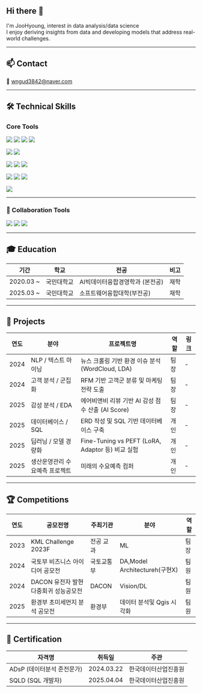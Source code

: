 ## Hi there 👋

I'm JooHyoung, interest in data analysis/data science  
I enjoy deriving insights from data and developing models that address real-world challenges.

---

## 📫 Contact

📧 wngud3842@naver.com

---



## 🛠 Technical Skills


###  Core Tools

<img src="https://img.shields.io/badge/Python-3776AB?style=for-the-badge&logo=python&logoColor=white"/> <img src="https://img.shields.io/badge/Jupyter-F37626?style=for-the-badge&logo=Jupyter&logoColor=white"/> <img src="https://img.shields.io/badge/Google_Colab-F9AB00?style=for-the-badge&logo=googlecolab&logoColor=white"/> <img src="https://img.shields.io/badge/Visual_Studio-5C2D91?style=for-the-badge&logo=visualstudio&logoColor=white"/>

<img src="https://img.shields.io/badge/Pandas-150458?style=for-the-badge&logo=pandas&logoColor=white"/> <img src="https://img.shields.io/badge/Numpy-013243?style=for-the-badge&logo=numpy&logoColor=white"/>

 <img src="https://img.shields.io/badge/Matplotlib-11557C?style=for-the-badge&logo=matplotlib&logoColor=white"/> <img src="https://img.shields.io/badge/Seaborn-3776AB?style=for-the-badge&logo=python&logoColor=white"/> <img src="https://img.shields.io/badge/QGIS-589632?style=for-the-badge&logo=qgis&logoColor=white"/>

<img src="https://img.shields.io/badge/Scikit--learn-F7931E?style=for-the-badge&logo=scikit-learn&logoColor=white"/> <img src="https://img.shields.io/badge/PyTorch-EE4C2C?style=for-the-badge&logo=pytorch&logoColor=white"/> <img src="https://img.shields.io/badge/TensorFlow-FF6F00?style=for-the-badge&logo=TensorFlow&logoColor=white"/>

<img src="https://img.shields.io/badge/MySQL-4479A1?style=for-the-badge&logo=mysql&logoColor=white"/>

---
### 🤝 Collaboration Tools

<img src="https://img.shields.io/badge/GitHub-181717?style=flat-square&logo=GitHub&logoColor=white"/> <img src="https://img.shields.io/badge/Notion-000000?style=flat-square&logo=Notion&logoColor=white"/> <img src="https://img.shields.io/badge/Slack-4A154B?style=flat-square&logo=Slack&logoColor=white"/>

---


## 🎓 Education

| 기간              | 학교         | 전공                          | 비고       |
|-------------------|--------------|-------------------------------|------------|
| 2020.03 ~  | 국민대학교   | AI빅데이터융합경영학과 (본전공) | 재학   |
| 2025.03 ~  | 국민대학교   | 소프트웨어융합대학(부전공) | 재학  |

---

## 📂 Projects

| 연도 | 분야             | 프로젝트명                                                  | 역할        | 링크 |
|------|------------------|-------------------------------------------------------------|-------------|------|
| 2024 | NLP / 텍스트 마이닝 | 뉴스 크롤링 기반 환경 이슈 분석 (WordCloud, LDA)           | 팀장       |  -    |
| 2024 | 고객 분석 / 군집화 | RFM 기반 고객군 분류 및 마케팅 전략 도출                   | 팀장        |  -    |
| 2025 | 감성 분석 / EDA   | 에어비앤비 리뷰 기반 AI 감성 점수 산출 (AI Score)         | 팀장        |  -    |
| 2025 | 데이터베이스 / SQL | ERD 작성 및 SQL 기반 데이터베이스 구축                     | 개인        |  -    |
| 2025 | 딥러닝 / 모델 경량화 | Fine-Tuning vs PEFT (LoRA, Adaptor 등) 비교 실험           | 개인       | -    |
| 2025 | 생산운영관리 수요예측 프로젝트 | 미래의 수요예측 컴퍼      | 개인       | -    |



---

## 🏆 Competitions

| 연도 | 공모전명                            | 주최기관     | 분야              | 역할        | 
|------|-------------------------------------|--------------|-------------------|-------------|
| 2023 | KML Challenge 2023F                | 전공 교과  | ML        | 팀장        |
| 2024 | 국토부 비즈니스 아이디어 공모전     | 국토교통부   | DA,Model Architectureh(구현X)       | 팀원        |        
| 2024 | DACON 유전자 발현 다중회귀 성능공모전     | DACON        | Vision/DL | 팀원        |
| 2025 | 환경부 초미세먼지 분석 공모전       | 환경부       | 데이터 분석및 Qgis 시각화     | 팀원        | 

---

## 📜 Certification

| 자격명 | 취득일 | 주관 |
|--------|--------|------|
| ADsP (데이터분석 준전문가) | 2024.03.22 | 한국데이터산업진흥원 |
| SQLD (SQL 개발자) | 2025.04.04 | 한국데이터산업진흥원 |


